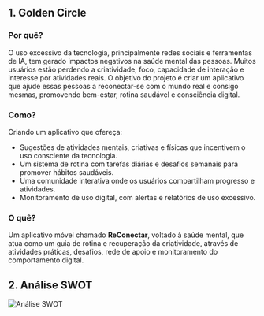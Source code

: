 ## 1. Golden Circle

### Por quê?
O uso excessivo da tecnologia, principalmente redes sociais e ferramentas de IA, tem gerado impactos negativos na saúde mental das pessoas. Muitos usuários estão perdendo a criatividade, foco, capacidade de interação e interesse por atividades reais. O objetivo do projeto é criar um aplicativo que ajude essas pessoas a reconectar-se com o mundo real e consigo mesmas, promovendo bem-estar, rotina saudável e consciência digital.

### Como?
Criando um aplicativo que ofereça:
- Sugestões de atividades mentais, criativas e físicas que incentivem o uso consciente da tecnologia.
- Um sistema de rotina com tarefas diárias e desafios semanais para promover hábitos saudáveis.
- Uma comunidade interativa onde os usuários compartilham progresso e atividades.
- Monitoramento de uso digital, com alertas e relatórios de uso excessivo.
  
### O quê?
Um aplicativo móvel chamado **ReConectar**, voltado à saúde mental, que atua como um guia de rotina e recuperação da criatividade, através de atividades práticas, desafios, rede de apoio e monitoramento do comportamento digital.


## 2. Análise SWOT

![Análise SWOT](https://github.com/user-attachments/assets/b7dc5c5b-ff8f-4c23-8ffc-e5756b9353d5)

